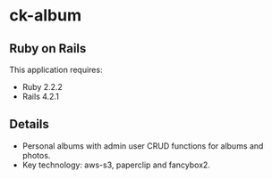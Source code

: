 ck-album
================

Ruby on Rails
-------------

This application requires:

- Ruby 2.2.2
- Rails 4.2.1


Details
-------

- Personal albums with admin user CRUD functions for albums and photos.
- Key technology: aws-s3, paperclip and fancybox2.
